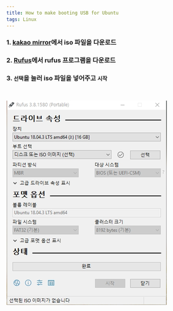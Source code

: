 ```yaml
---
title: How to make booting USB for Ubuntu
tags: Linux
---
```


<!--more-->

### 1. [kakao mirror](http://mirror.kakao.com/ubuntu-releases/)에서 iso 파일을 다운로드
### 2. [Rufus](https://rufus.ie/)에서 rufus 프로그램을 다운로드
### 3. `선택`을 눌러 iso 파일을 넣어주고 `시작`
<br>

![](/images/2019-12-11-boot_usb/rufus.jpg)
